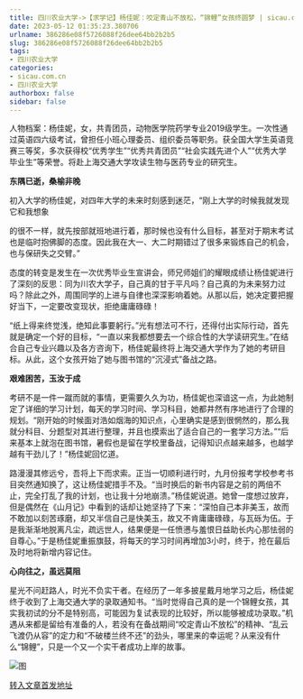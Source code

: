```yaml
---
title: 四川农业大学->【求学记】杨佳妮：咬定青山不放松，“锦鲤”女孩终圆梦 | sicau.com.cn
date: 2023-05-12 01:35:23.380706
urlname: 386286e08f5726088f26dee64bb2b2b5
slug: 386286e08f5726088f26dee64bb2b2b5
tags: 
- 四川农业大学
categories:
- sicau.com.cn
- 四川农业大学
authorbox: false
sidebar: false
---
```

人物档案：杨佳妮，女，共青团员，动物医学院药学专业2019级学生。一次性通过英语四六级考试，曾担任小班心理委员、组织委员等职务。获全国大学生英语竞赛三等奖，多次获得校“优秀学生”“优秀共青团员”“社会实践先进个人”“优秀大学毕业生”等荣誉。将赴上海交通大学攻读生物与医药专业的研究生。

**东隅已逝，桑榆非晚**

初入大学的杨佳妮，对四年大学的未来时刻感到迷茫，“刚上大学的时候我就发现它和我想象
<!--more-->
的很不一样，就先按部就班地进行着，那时候也没有什么目标，甚至对于期末考试也是临时抱佛脚的态度。因此我在大一、大二时期错过了很多来锻炼自己的机会，也与保研失之交臂。”

态度的转变是发生在一次优秀毕业生宣讲会，师兄师姐们的耀眼成绩让杨佳妮进行了深刻的反思：同为川农大学子，自己真的甘于平凡吗？自己真的为未来努力过吗？除此之外，周围同学的上进与自律也深深影响着她。从那以后，她决定要把握好当下，一定要改变现状，拒绝庸庸碌碌！

“纸上得来终觉浅，绝知此事要躬行。”光有想法可不行，还得付出实际行动，首先就是确定一个好的目标，“一直以来我都想要去一个综合性的大学读研究生。”在结合自己专业兴趣以及各方咨询下，杨佳妮最终将上海交通大学作为了她的考研目标。从此，这个女孩开始了她与图书馆的“沉浸式”备战之路。

**艰难困苦，玉汝于成**

考研不是一件一蹴而就的事情，更需要久久为功，杨佳妮也深谙这一点，为此她制定了详细的学习计划，每天的学习时间、学习科目，她都井然有序地进行了合理的规划。“刚开始的时候面对浩如烟海的知识点，心里确实是感到很惘然的，那么我就分科目、分题型对其进行整理，并且也摸索出了适合自己的一套学习方法。”“后来基本上就泡在图书馆，暑假也是留在学校里备战，记得知识点越来越多，也越学越有干劲儿了！”杨佳妮回忆道。

路漫漫其修远兮，吾将上下而求索。正当一切顺利进行时，九月份报考学校参考书目突然通知换了，这让杨佳妮措手不及。“当时换后的新书内容是之前的两倍不止，完全打乱了我的计划，也让我十分地崩溃。”杨佳妮说道。她曾一度想过放弃，但是偶然在《山月记》中看到的话却让她坚持了下来：“深怕自己本非美玉，故而不敢加以刻苦琢磨，却又半信自己是快美玉，故又不肯庸庸碌碌，与瓦砾为伍。于是我渐渐地脱离凡尘，疏远世人，结果便是一任愤懑与羞恨日益助长内心那怯弱的自尊心。”于是杨佳妮重振旗鼓，将每天的学习时间再增加3小时，终于，抢在最后及时地将新增内容记住。

**心向往之，虽远莫阻**

星光不问赶路人，时光不负实干者。在经历了一年多披星戴月地学习之后，杨佳妮终于收到了上海交通大学的录取通知书。“当时觉得自己真的是一个锦鲤女孩，其实我初试的分不是特别高，可能因为复试表现的比较好，所以能够被成功录取。”机遇从来都是留给有准备的人，若没有在备战期间“咬定青山不放松”的精神、“乱云飞渡仍从容”的定力和“不破楼兰终不还”的劲头，哪里来的幸运呢？从来没有什么“锦鲤”，只是一个又一个实干者成功上岸的故事。

![图](https://news.sicau.edu.cn/__local/9/04/8E/3C17ED228B891D1C8C3072BC501_957B4E94_BEFB6.png)

[转入文章首发地址](https://news.sicau.edu.cn/info/1078/72163.htm)